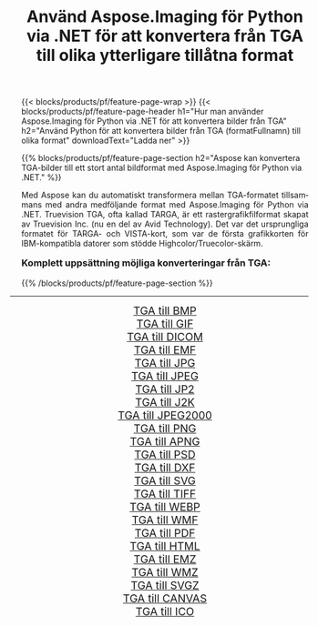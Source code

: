 ﻿---
title: Använd Aspose.Imaging för Python via .NET för att konvertera från TGA till olika ytterligare tillåtna format 
weight: 3920
url: /sv/python-net/conversion/from/tga/ 
lang: sv
langdirlevel: 2
locales: zh-hans,ja,it,ru,de,es,fr,nl,id,lt,pl,pt,vi,tr,ko,zh-hant,ar,hi,th,sv,cs,uk,he
description: Du kan snabbt omvandla från TGA(Targa grafik) till olika format med Aspose.Imaging för Python via .NET.
---

{{< blocks/products/pf/feature-page-wrap >}}
{{< blocks/products/pf/feature-page-header h1="Hur man använder Aspose.Imaging för Python via .NET för att konvertera bilder från TGA" h2="Använd Python för att konvertera bilder från TGA (formatFullnamn) till olika format" downloadText="Ladda ner" >}}


{{% blocks/products/pf/feature-page-section  h2="Aspose kan konvertera TGA-bilder till ett stort antal bildformat med Aspose.Imaging för Python via .NET." %}}
<p align=justify>Med Aspose kan du automatiskt transformera mellan TGA-formatet tillsammans med andra medföljande format med Aspose.Imaging för Python via .NET. Truevision TGA, ofta kallad TARGA, är ett rastergrafikfilformat skapat av Truevision Inc. (nu en del av Avid Technology). Det var det ursprungliga formatet för TARGA- och VISTA-kort, som var de första grafikkorten för IBM-kompatibla datorer som stödde Highcolor/Truecolor-skärm.</p>
<h3 style="margin-top:16px;">
Komplett uppsättning möjliga konverteringar från TGA:
</h3>
{{% /blocks/products/pf/feature-page-section %}}
<div class="container-fluid productfamilypage bg-gray">
    <div class="convertypes bg-gray agp-content section">
        <div class="container">
		<hr style="margin-left:-20px;"/>
		<div class="row other-converters" style="gap: 10px;font-size: 19px;text-align:center;">
		    <div class='col-md-3 other-converter remove-lp remove-rp'><a href="/imaging/sv/python-net/conversion/tga-to-bmp/" style="padding:15px;">TGA till BMP</a></div><div class='col-md-3 other-converter remove-lp remove-rp'><a href="/imaging/sv/python-net/conversion/tga-to-gif/" style="padding:15px;">TGA till GIF</a></div><div class='col-md-3 other-converter remove-lp remove-rp'><a href="/imaging/sv/python-net/conversion/tga-to-dicom/" style="padding:15px;">TGA till DICOM</a></div><div class='col-md-3 other-converter remove-lp remove-rp'><a href="/imaging/sv/python-net/conversion/tga-to-emf/" style="padding:15px;">TGA till EMF</a></div><div class='col-md-3 other-converter remove-lp remove-rp'><a href="/imaging/sv/python-net/conversion/tga-to-jpg/" style="padding:15px;">TGA till JPG</a></div><div class='col-md-3 other-converter remove-lp remove-rp'><a href="/imaging/sv/python-net/conversion/tga-to-jpeg/" style="padding:15px;">TGA till JPEG</a></div><div class='col-md-3 other-converter remove-lp remove-rp'><a href="/imaging/sv/python-net/conversion/tga-to-jp2/" style="padding:15px;">TGA till JP2</a></div><div class='col-md-3 other-converter remove-lp remove-rp'><a href="/imaging/sv/python-net/conversion/tga-to-j2k/" style="padding:15px;">TGA till J2K</a></div><div class='col-md-3 other-converter remove-lp remove-rp'><a href="/imaging/sv/python-net/conversion/tga-to-jpeg2000/" style="padding:15px;">TGA till JPEG2000</a></div><div class='col-md-3 other-converter remove-lp remove-rp'><a href="/imaging/sv/python-net/conversion/tga-to-png/" style="padding:15px;">TGA till PNG</a></div><div class='col-md-3 other-converter remove-lp remove-rp'><a href="/imaging/sv/python-net/conversion/tga-to-apng/" style="padding:15px;">TGA till APNG</a></div><div class='col-md-3 other-converter remove-lp remove-rp'><a href="/imaging/sv/python-net/conversion/tga-to-psd/" style="padding:15px;">TGA till PSD</a></div><div class='col-md-3 other-converter remove-lp remove-rp'><a href="/imaging/sv/python-net/conversion/tga-to-dxf/" style="padding:15px;">TGA till DXF</a></div><div class='col-md-3 other-converter remove-lp remove-rp'><a href="/imaging/sv/python-net/conversion/tga-to-svg/" style="padding:15px;">TGA till SVG</a></div><div class='col-md-3 other-converter remove-lp remove-rp'><a href="/imaging/sv/python-net/conversion/tga-to-tiff/" style="padding:15px;">TGA till TIFF</a></div><div class='col-md-3 other-converter remove-lp remove-rp'><a href="/imaging/sv/python-net/conversion/tga-to-webp/" style="padding:15px;">TGA till WEBP</a></div><div class='col-md-3 other-converter remove-lp remove-rp'><a href="/imaging/sv/python-net/conversion/tga-to-wmf/" style="padding:15px;">TGA till WMF</a></div><div class='col-md-3 other-converter remove-lp remove-rp'><a href="/imaging/sv/python-net/conversion/tga-to-pdf/" style="padding:15px;">TGA till PDF</a></div><div class='col-md-3 other-converter remove-lp remove-rp'><a href="/imaging/sv/python-net/conversion/tga-to-html/" style="padding:15px;">TGA till HTML</a></div><div class='col-md-3 other-converter remove-lp remove-rp'><a href="/imaging/sv/python-net/conversion/tga-to-emz/" style="padding:15px;">TGA till EMZ</a></div><div class='col-md-3 other-converter remove-lp remove-rp'><a href="/imaging/sv/python-net/conversion/tga-to-wmz/" style="padding:15px;">TGA till WMZ</a></div><div class='col-md-3 other-converter remove-lp remove-rp'><a href="/imaging/sv/python-net/conversion/tga-to-svgz/" style="padding:15px;">TGA till SVGZ</a></div><div class='col-md-3 other-converter remove-lp remove-rp'><a href="/imaging/sv/python-net/conversion/tga-to-canvas/" style="padding:15px;">TGA till CANVAS</a></div><div class='col-md-3 other-converter remove-lp remove-rp'><a href="/imaging/sv/python-net/conversion/tga-to-ico/" style="padding:15px;">TGA till ICO</a></div>
                </div>
        </div>
    </div>
</div>
<br/>

